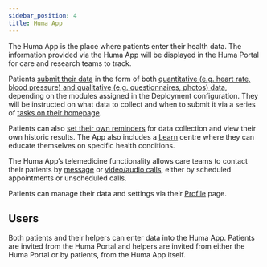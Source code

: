 ```yaml
---
sidebar_position: 4
title: Huma App
---
```

The Huma App is the place where patients enter their health data. The information provided via the Huma App will be displayed in the Huma Portal for care and research teams to track. 

Patients [submit their data](./features/entering-your-health-data.md) in the form of both [quantitative (e.g. heart rate, blood pressure) and qualitative (e.g. questionnaires, photos) data](./features/track-modules.md), depending on the modules assigned in the Deployment configuration. They will be instructed on what data to collect and when to submit it via a series of [tasks on their homepage](./features/to-dos.md). 

Patients can also [set their own reminders](./features/setting-reminders.md) for data collection and view their own historic results. The App also includes a [Learn](./features/learn.md) centre where they can educate themselves on specific health conditions. 

The Huma App’s telemedicine functionality allows care teams to contact their patients by [message](./features/messages.md) or [video/audio calls](./features/calls-and-appointments.md), either by scheduled appointments or unscheduled calls.

Patients can manage their data and settings via their [Profile](./getting-started/personal-information-account-settings.md) page.

## Users
Both patients and their helpers can enter data into the Huma App. Patients are invited from the Huma Portal and helpers are invited from either the Huma Portal or by patients, from the Huma App itself.
